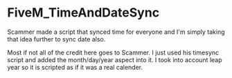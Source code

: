 # FiveM_TimeAndDateSync
Scammer made a script that synced time for everyone and I'm simply taking that idea further to sync date also.

Most if not all of the credit here goes to Scammer. I just used his timesync script and added the month/day/year aspect into it. I took into account leap year so it is scripted as if it was a real calender. 
